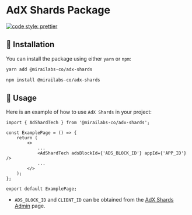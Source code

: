 # AdX Shards Package

[![code style: prettier](https://img.shields.io/badge/code_style-prettier-ff69b4.svg?style=flat-square)](https://github.com/prettier/prettier)

## 🚀 Installation

You can install the package using either `yarn` or `npm`:

```sh
yarn add @mirailabs-co/adx-shards

npm install @mirailabs-co/adx-shards
```

## 📌 Usage

Here is an example of how to use `AdX Shards` in your project:

```tsx
import { AdShardTech } from '@mirailabs-co/adx-shards';

const ExamplePage = () => {
	return (
		<>
			...
			<AdShardTech adsBlockId={'ADS_BLOCK_ID'} appId={'APP_ID'} />
			...
		</>
	);
};

export default ExamplePage;
```

-   `ADS_BLOCK_ID` and `CLIENT_ID` can be obtained from the [AdX Shards Admin](https://admin-adx.shards.tech/) page.

